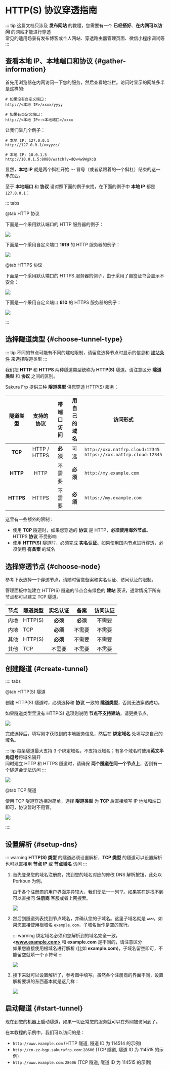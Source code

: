 # HTTP(S) 协议穿透指南

::: tip
这篇文档只涉及 **发布网站** 的教程，您需要有一个 **已经搭好**、**在内网可以访问** 的网站才能进行穿透  
常见的适用场景有发布博客或个人网站、穿透路由器管理页面、微信小程序调试等
:::

<app-info :time="10" :difficulty="2.5" :access="[
    { proto: 'HTTP', local: '80', remote: '80, 8080 (备用), 8880 (备用)', method: 'http://example.com' },
    { proto: 'HTTPS', local: '443', remote: '443, 8443 (备用)', method: 'https://example.com' },
    { proto: 'TCP', local: '80 / 443', method: 'http(s)://example.com:12345' },
]" />

## 查看本地 IP、本地端口和协议 {#gather-information}

首先用浏览器在内网访问一下您的服务，然后查看地址栏。访问时显示的网址多半是这样的:

```http
# 如果没有自定义端口：
http://<本地 IP>/xxxx/yyyy

# 如果有自定义端口：
http://<本地 IP>:<本地端口>/xxxx
```

让我们举几个例子：

```http
# 本地 IP: 127.0.0.1
http://127.0.0.1/xxyyzz/

# 本地 IP: 10.0.1.5
http://10.0.1.5:8080/watch?v=dQw4w9WgXcQ
```

显然，**本地 IP** 就是两个斜杠开始 ～ 冒号（或者紧跟着的一个斜杠）结束的这一串东西。

至于 **本地端口** 和 **协议** 请对照下面的例子来找，在下面的例子中 **本地 IP** 都是 `127.0.0.1`：

::: tabs

@tab HTTP 协议

下面是一个采用默认端口的 HTTP 服务器的例子：

![](./_images/http-1-1.png)

下面是一个采用自定义端口 **1919** 的 HTTP 服务器的例子：

![](./_images/http-1-2.png)

@tab HTTPS 协议

下面是一个采用默认端口的 HTTPS 服务器的例子，由于采用了自签证书会显示不安全：

![](./_images/http-2-1.png)

下面是一个采用自定义端口 **810** 的 HTTPS 服务器的例子：

![](./_images/http-2-2.png)

:::

## 选择隧道类型 {#choose-tunnel-type}

::: tip
不同的节点可能有不同的建站限制，请留意选择节点时显示的信息和 [建站条件](/faq/site-inaccessible.md#site-requirement) 来选择隧道类型
:::

我们把 **HTTP** 和 **HTTPS** 两种隧道类型统称为 **HTTP(S)** 隧道。请注意区分 **隧道类型** 和 **协议** 之间的区别。

Sakura Frp 提供三种 **隧道类型** 供您穿透 HTTP(S) 服务：

| 隧道类型 | 支持的协议 | 带端口访问 | 用自己的域名 | 访问形式 |
| :---: | :---: | :---: | :---: | --- |
| **TCP** | HTTP / HTTPS | **必须** | 可选 | `http://xxx.natfrp.cloud:12345`<br>`https://xxx.natfrp.cloud:12345` |
| **HTTP** | HTTP | 不需要 | **必须** | `http://my.example.com` |
| **HTTPS** | HTTPS | 不需要 | **必须** |`https://my.example.com` |

这里有一些额外的限制：

- 使用 **TCP** 隧道时，如果您穿透的 **协议** 是 HTTP，**必须使用海外节点**。HTTPS **协议** 不受影响
- 使用 **HTTP(S)** 隧道时，必须完成 **实名认证**。如果使用国内节点进行穿透，必须使用 **有备案** 的域名

## 选择穿透节点 {#choose-node}

参考下表选择一个穿透节点，请随时留意备案和实名认证、访问认证的限制。

管理面板中能建立 HTTP(S) 隧道的节点会有绿色的 **建站** 表识，通常情况下所有节点都可以建立 TCP 隧道。

| 节点 | 隧道类型 | 实名认证 | 备案 | 访问认证 |
| --- | --- | :---: | :---: | :---: |
| 内地 | HTTP(S) | **必须** | **必须** | 不需要 |
| 内地 | TCP | **必须** | 不需要 | 不需要 |
| 其他 | HTTP(S) | **必须** | 不需要 | 不需要 |
| 其他 | TCP | 不需要 | 不需要 | 不需要 |

## 创建隧道 {#create-tunnel}

:::: tabs

@tab HTTP(S) 隧道

创建 HTTP(S) 隧道时，必须选择和 **协议** 一致的 **隧道类型**，否则无法穿透成功。

如果隧道类型里没有 HTTP(S) 选项则说明 **节点不支持建站**，请更换节点。

![](./_images/http-4.png)

完成选择后，填写刚才获取到的本地服务信息，然后在 **绑定域名** 处填写您自己的域名。

::: tip
每条隧道最大支持 3 个绑定域名，不支持泛域名；有多个域名时使用**英文半角逗号**将域名隔开  
同时建立 HTTP 和 HTTPS 隧道时，请确保 **两个隧道在同一个节点上**，否则有一个隧道会无法访问
:::

![](./_images/http-5.png)

@tab TCP 隧道

使用 TCP 隧道穿透相对简单，选择 **隧道类型** 为 **TCP** 后直接填写 IP 地址和端口即可，协议暂时不用管。

![](./_images/http-6.png)

::::

## 设置解析 {#setup-dns}

::: warning
**HTTP(S) 类型** 的隧道必须设置解析，**TCP 类型** 的隧道可以设置解析也可以直接用 **节点 IP** 或 **节点域名** 访问
:::

1. 首先登录您的域名注册商，找到您的域名对应的修改 DNS 解析按钮，此处以 Porkbun 为例。

   由于各个注册商的用户界面差异较大，我们无法一一列举。如果实在是找不到可以直接问 **注册商** 客服或者上网搜索。

   ![](./_images/http-7.png)

1. 然后到隧道列表找到节点域名，并确认您的子域名。这里子域名就是 `www`，如果您直接使用根域名 `example.com`，子域名当作是空的就行。

   ::: warning
   绑定域名必须和您解析到的域名完全一致，**<www.example.com>** 和 **example.com** 是不同的，请注意区分  
   如果您直接使用根域名进行解析 (比如 **example.com**)，子域名留空即可，不能留空就填一个 `@` 符号
   :::

   ![](./_images/http-8.png)

1. 接下来就可以设置解析了，参考图中填写。虽然各个注册商的界面不同，设置解析要填的东西基本就是这几样：

   ![](./_images/http-9.png)

## 启动隧道 {#start-tunnel}

现在到您的机器上启动隧道，如果一切正常您的服务就可以在外网被访问到了。

在本教程的示例中，我们可以访问的是：

- `http://www.example.com` (HTTP 隧道, 隧道 ID 为 114514 的示例)
- `http://cn-zz-bgp.sakurafrp.com:28606` (TCP 隧道, 隧道 ID 为 114515 的示例)
- `http://www.example.com:28606` (TCP 隧道, 隧道 ID 为 114515 的示例)
